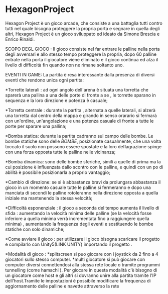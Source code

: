 # HexagonProject

Hexagon Project è un gioco arcade, che consiste a una battaglia tutti contro tutti nel quale bisogna proteggere la propria porta e segnare in quella degli altri, Hexagon Project è un gioco sviluppato ed ideato da Simone Brescia e Enrico Rinaldi.

SCOPO DEGL GIOCO :
Il gioco consiste nel far entrare le palline nella porta degli avversari e allo stesso tempo proteggere la propria, dopo 60 palline entrate nella porta il giocatore viene eliminato e il gioco continua ed alza il livello di difficoltà fin quando non ne rimane soltanto uno.

EVENTI IN GAME:
La partita è resa interessante dalla presenza di diversi eventi che rendono unica ogni partita: 

*Torrette laterali : ad ogni angolo dell'arena è situata una torretta che sparerà una pallina a una delle porte di fronte a se , le torrette sparano in sequenza e la loro direzione e potenza è casuale; 

*Torretta centrale : durante la partita , alternata a quelle laterali, si alzerà una torretta dal centro della mappa e girando in senso orarario si fermarà con un'ordine, un'angolazione  e una potenza casuale di fronte a tutte le porte per sparare una pallina; 

*Bomba statica: durante la partita cadranno sul campo delle bombe. Le bombe statiche sono delle *BOMBE*, posizionate casualmente, che una volta toccato il suolo non possono essere spostate e la loro deflagrazione spinge con una forza opposta tutte le palline nelle vicinanza; 

*Bomba dinamica: sono delle bombe sferiche, simili a quelle di prima ma la cui posizione è influenzata dallo scontro con le palline, e quindi con un po di abilità è possibile posizionarla a proprio vantaggio; 

*Cambio di direzione: se si è abbastanza bravi da prolungara abbastanza il gioco in un momento casuale tutte le palline si fermeranno e dopo una manciata di secondi le palline rotoleranno nella direzione opposta a quella iniziale ma mantenendo la stessa velocità; 

*Difficoltà esponenziale : il gioco a seconda del tempo aumenta il livello di sfìda : aumentando la velocità minima delle palline (se la velocità fosse inferiore a quella minima verrà incrementata fino a raggiungere quella minima) , aumentando la frequenza degli eventi e sostituendo le bombe statiche con solo dinamiche;   

*Come avviare il gioco : per utilizzare il gioco bisogna scaricare il progetto e compilarlo con Unity5(LINK UNITY) importando il progetto .

*Modalità di gioco : *splitscreen si puo giocare con i  joystick da 2 fino a 4 giocatori sullo stesso computer.
                     *multi giocatore si può giocare con computer diversi connettendosi alla stessa rete locale o tramite programmi                              tunnelling (come hamachi ). Per giocare in questa modalità c'è bisogno di un giocatore come host e gli altri si                            dovranno unire alla partita tramite l'IP dell'host.Tramite le impostazioni è possibile modificare la frequenza di                          aggiornamento delle palline e navette attraverso la rete
                     

